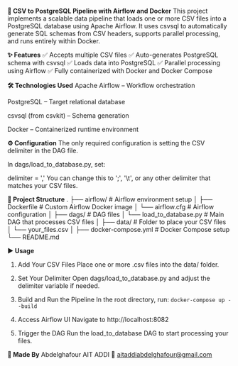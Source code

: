 **🚀 CSV to PostgreSQL Pipeline with Airflow and Docker**
This project implements a scalable data pipeline that loads one or more CSV files into a PostgreSQL database using Apache Airflow. It uses csvsql to automatically generate SQL schemas from CSV headers, supports parallel processing, and runs entirely within Docker.

**✨ Features**
✅ Accepts multiple CSV files
✅ Auto-generates PostgreSQL schema with csvsql
✅ Loads data into PostgreSQL
✅ Parallel processing using Airflow
✅ Fully containerized with Docker and Docker Compose

**🛠 Technologies Used**
Apache Airflow – Workflow orchestration

PostgreSQL – Target relational database

csvsql (from csvkit) – Schema generation

Docker – Containerized runtime environment

**⚙️ Configuration**
The only required configuration is setting the CSV delimiter in the DAG file.

In dags/load_to_database.py, set:

delimiter = ','
You can change this to ';', '\t', or any other delimiter that matches your CSV files.

**📂 Project Structure**
.
├── airflow/                      # Airflow environment setup
│   ├── Dockerfile                # Custom Airflow Docker image
│   └── airflow.cfg               # Airflow configuration
│
├── dags/                         # DAG files
│   └── load_to_database.py       # Main DAG that processes CSV files
│
├── data/                         # Folder to place your CSV files
│   └── your_files.csv
│
├── docker-compose.yml            # Docker Compose setup
└── README.md

**▶️ Usage**
1. Add Your CSV Files
   Place one or more .csv files into the data/ folder.

2. Set Your Delimiter
   Open dags/load_to_database.py and adjust the delimiter variable if needed.

3. Build and Run the Pipeline
   In the root directory, run:
`docker-compose up --build
`
4. Access Airflow UI
   Navigate to http://localhost:8082

5. Trigger the DAG
   Run the load_to_database DAG to start processing your files.

**👤 Made By**
Abdelghafour AIT ADDI
📧 aitaddiabdelghafour@gmail.com

